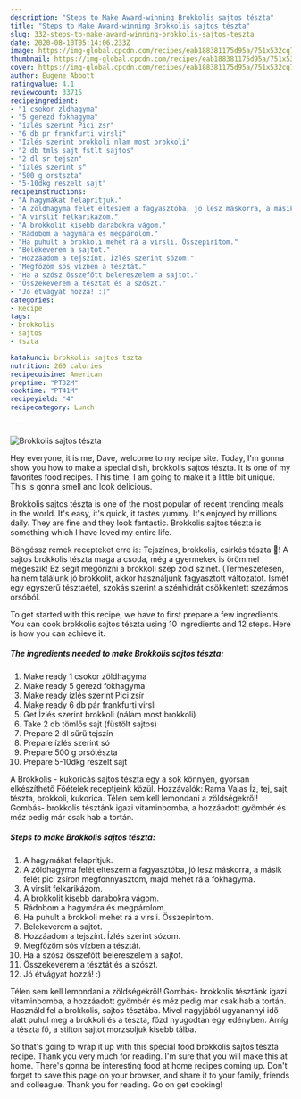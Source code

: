 ```yaml
---
description: "Steps to Make Award-winning Brokkolis sajtos tészta"
title: "Steps to Make Award-winning Brokkolis sajtos tészta"
slug: 332-steps-to-make-award-winning-brokkolis-sajtos-teszta
date: 2020-08-10T05:14:06.233Z
image: https://img-global.cpcdn.com/recipes/eab188381175d95a/751x532cq70/brokkolis-sajtos-teszta-recept-foto.jpg
thumbnail: https://img-global.cpcdn.com/recipes/eab188381175d95a/751x532cq70/brokkolis-sajtos-teszta-recept-foto.jpg
cover: https://img-global.cpcdn.com/recipes/eab188381175d95a/751x532cq70/brokkolis-sajtos-teszta-recept-foto.jpg
author: Eugene Abbott
ratingvalue: 4.1
reviewcount: 33715
recipeingredient:
- "1 csokor zldhagyma"
- "5 gerezd fokhagyma"
- "ízlés szerint Pici zsr"
- "6 db pr frankfurti virsli"
- "Ízlés szerint brokkoli nlam most brokkoli"
- "2 db tmls sajt fstlt sajtos"
- "2 dl sr tejszn"
- "ízlés szerint s"
- "500 g orstszta"
- "5-10dkg reszelt sajt"
recipeinstructions:
- "A hagymákat felaprítjuk."
- "A zöldhagyma felét elteszem a fagyasztóba, jó lesz máskorra, a másik felét pici zsíron megfonnyasztom, majd mehet rá a fokhagyma."
- "A virslit felkarikázom."
- "A brokkolit kisebb darabokra vágom."
- "Rádobom a hagymára és megpárolom."
- "Ha puhult a brokkoli mehet rá a virsli. Összepirítom."
- "Belekeverem a sajtot."
- "Hozzáadom a tejszínt. Ízlés szerint sózom."
- "Megfőzöm sós vízben a tésztát."
- "Ha a szósz összefőtt belereszelem a sajtot."
- "Összekeverem a tésztát és a szószt."
- "Jó étvágyat hozzá! :)"
categories:
- Recipe
tags:
- brokkolis
- sajtos
- tszta

katakunci: brokkolis sajtos tszta 
nutrition: 260 calories
recipecuisine: American
preptime: "PT32M"
cooktime: "PT41M"
recipeyield: "4"
recipecategory: Lunch

---
```



![Brokkolis sajtos tészta](https://img-global.cpcdn.com/recipes/eab188381175d95a/751x532cq70/brokkolis-sajtos-teszta-recept-foto.jpg)

Hey everyone, it is me, Dave, welcome to my recipe site. Today, I'm gonna show you how to make a special dish, brokkolis sajtos tészta. It is one of my favorites food recipes. This time, I am going to make it a little bit unique. This is gonna smell and look delicious.

Brokkolis sajtos tészta is one of the most popular of recent trending meals in the world. It's easy, it's quick, it tastes yummy. It's enjoyed by millions daily. They are fine and they look fantastic. Brokkolis sajtos tészta is something which I have loved my entire life.

Böngéssz remek recepteket erre is: Tejszínes, brokkolis, csirkés tészta 🥦! A sajtos brokkolis tészta maga a csoda, még a gyermekek is örömmel megeszik! Ez segít megőrizni a brokkoli szép zöld színét. (Természetesen, ha nem találunk jó brokkolit, akkor használjunk fagyasztott változatot. Ismét egy egyszerű tésztaétel, szokás szerint a szénhidrát csökkentett szezámos orsóból.


To get started with this recipe, we have to first prepare a few ingredients. You can cook brokkolis sajtos tészta using 10 ingredients and 12 steps. Here is how you can achieve it.

<!--inarticleads1-->

##### The ingredients needed to make Brokkolis sajtos tészta:

1. Make ready 1 csokor zöldhagyma
1. Make ready 5 gerezd fokhagyma
1. Make ready ízlés szerint Pici zsír
1. Make ready 6 db pár frankfurti virsli
1. Get Ízlés szerint brokkoli (nálam most brokkoli)
1. Take 2 db tömlős sajt (füstölt sajtos)
1. Prepare 2 dl sűrű tejszín
1. Prepare ízlés szerint só
1. Prepare 500 g orsótészta
1. Prepare 5-10dkg reszelt sajt


A Brokkolis - kukoricás sajtos tészta egy a sok könnyen, gyorsan elkészíthető Főételek receptjeink közül. Hozzávalók: Rama Vajas Íz, tej, sajt, tészta, brokkoli, kukorica. Télen sem kell lemondani a zöldségekről! Gombás- brokkolis tésztánk igazi vitaminbomba, a hozzáadott gyömbér és méz pedig már csak hab a tortán. 

<!--inarticleads2-->

##### Steps to make Brokkolis sajtos tészta:

1. A hagymákat felaprítjuk.
1. A zöldhagyma felét elteszem a fagyasztóba, jó lesz máskorra, a másik felét pici zsíron megfonnyasztom, majd mehet rá a fokhagyma.
1. A virslit felkarikázom.
1. A brokkolit kisebb darabokra vágom.
1. Rádobom a hagymára és megpárolom.
1. Ha puhult a brokkoli mehet rá a virsli. Összepirítom.
1. Belekeverem a sajtot.
1. Hozzáadom a tejszínt. Ízlés szerint sózom.
1. Megfőzöm sós vízben a tésztát.
1. Ha a szósz összefőtt belereszelem a sajtot.
1. Összekeverem a tésztát és a szószt.
1. Jó étvágyat hozzá! :)


Télen sem kell lemondani a zöldségekről! Gombás- brokkolis tésztánk igazi vitaminbomba, a hozzáadott gyömbér és méz pedig már csak hab a tortán. Használd fel a brokkolis, sajtos tésztába. Mivel nagyjából ugyanannyi idő alatt puhul meg a brokkoli és a tészta, főzd nyugodtan egy edényben. Amíg a tészta fő, a stilton sajtot morzsoljuk kisebb tálba. 

So that's going to wrap it up with this special food brokkolis sajtos tészta recipe. Thank you very much for reading. I'm sure that you will make this at home. There's gonna be interesting food at home recipes coming up. Don't forget to save this page on your browser, and share it to your family, friends and colleague. Thank you for reading. Go on get cooking!
